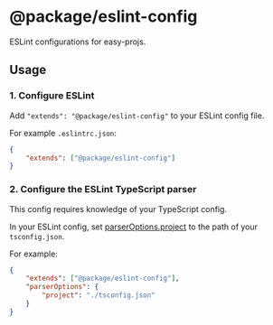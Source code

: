# @package/eslint-config

ESLint configurations for easy-projs.

## Usage
### 1. Configure ESLint

Add `"extends": "@package/eslint-config"` to your ESLint config file.

For example `.eslintrc.json`:
```json
{
    "extends": ["@package/eslint-config"]
}
```

### 2. Configure the ESLint TypeScript parser

This config requires knowledge of your TypeScript config.

In your ESLint config, set [parserOptions.project] to the path of your `tsconfig.json`.

For example:
```json
{
    "extends": ["@package/eslint-config"],
    "parserOptions": {
        "project": "./tsconfig.json"
    }
}
```

[parserOptions.project]: https://github.com/typescript-eslint/typescript-eslint/tree/master/packages/parser#parseroptionsproject
